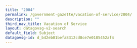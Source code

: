 ```yaml
---
title: "2004"
permalink: /government-gazette/vacation-of-service/2004/
description: ""
third_nav_title: Vacation of Service
layout: datagovsg-v2-search
default_field: Subject
datagovsg-id: d_b42eb01befa8312cd8ce7e0185452af4
---
```

